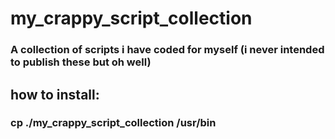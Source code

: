 # my_crappy_script_collection
### A collection of scripts i have coded for myself (i never intended to publish these but oh well)

## how to install:

### cp ./my_crappy_script_collection /usr/bin
